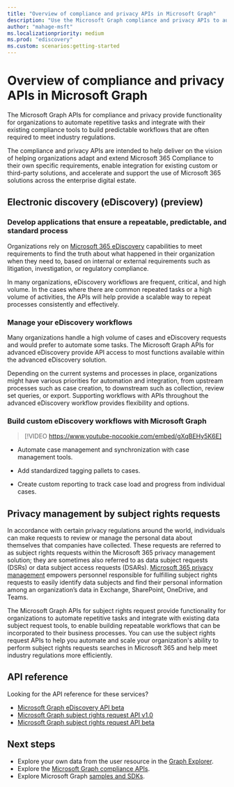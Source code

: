 ```yaml
---
title: "Overview of compliance and privacy APIs in Microsoft Graph"
description: "Use the Microsoft Graph compliance and privacy APIs to automate repetitive tasks and integrate with your compliance tools to meet required industry regulations."
author: "mahage-msft"
ms.localizationpriority: medium
ms.prod: "ediscovery"
ms.custom: scenarios:getting-started
---
```


# Overview of compliance and privacy APIs in Microsoft Graph

The Microsoft Graph APIs for compliance and privacy provide functionality for organizations to automate repetitive tasks and integrate with their existing compliance tools to build predictable workflows that are often required to meet industry regulations.

The compliance and privacy APIs are intended to help deliver on the vision of helping organizations adapt and extend Microsoft 365 Compliance to their own specific requirements, enable integration for existing custom or third-party solutions, and accelerate and support the use of Microsoft 365 solutions across the enterprise digital estate.

## Electronic discovery (eDiscovery) (preview)

### Develop applications that ensure a repeatable, predictable, and standard process

Organizations rely on [Microsoft 365 eDiscovery](/microsoft-365/compliance/ediscovery?view=o365-worldwide&preserve-view=true) capabilities to meet requirements to find the truth about what happened in their organization when they need to, based on internal or external requirements such as litigation, investigation, or regulatory compliance.

In many organizations, eDiscovery workflows are frequent, critical, and high volume. In the cases where there are common repeated tasks or a high volume of activities, the APIs will help provide a scalable way to repeat processes consistently and effectively.

### Manage your eDiscovery workflows

Many organizations handle a high volume of cases and eDiscovery requests and would prefer to automate some tasks. The  Microsoft Graph APIs for advanced eDiscovery provide API access to most functions available within the advanced eDiscovery solution.

Depending on the current systems and processes in place, organizations might have various priorities for automation and integration, from upstream processes such as case creation, to downstream such as collection, review set queries, or export. Supporting workflows with APIs throughout the advanced eDiscovery workflow provides flexibility and options.

### Build custom eDiscovery workflows with Microsoft Graph

> [!VIDEO https://www.youtube-nocookie.com/embed/gXqBEHy5K6E]

- Automate case management and synchronization with case management tools.

- Add standardized tagging pallets to cases.

- Create custom reporting to track case load and progress from individual cases.

## Privacy management by subject rights requests

In accordance with certain privacy regulations around the world, individuals can make requests to review or manage the personal data about themselves that companies have collected. These requests are referred to as subject rights requests within the Microsoft 365 privacy management solution; they are sometimes also referred to as data subject requests (DSRs) or data subject access requests (DSARs). [Microsoft 365 privacy management](/privacy/solutions/privacymanagement/privacy-management?view=o365-worldwide&preserve-view=true) empowers personnel responsible for fulfilling subject rights requests to easily identify data subjects and find their personal information among an organization’s data in Exchange, SharePoint, OneDrive, and Teams. 

The Microsoft Graph APIs for subject rights request provide functionality for organizations to automate repetitive tasks and integrate with existing data subject request tools, to enable building repeatable workflows that can be incorporated to their business processes. You can use the subject rights request APIs to help you automate and scale your organization's ability to perform subject rights requests searches in Microsoft 365 and help meet industry regulations more efficiently.

## API reference

Looking for the API reference for these services?

- [Microsoft Graph eDiscovery API beta](/graph/api/resources/ediscovery-ediscoveryapioverview?view=graph-rest-beta&preserve-view=true)
- [Microsoft Graph subject rights request API v1.0](/graph/api/resources/subjectrightsrequest-subjectrightsrequestapioverview)
- [Microsoft Graph subject rights request API beta](/graph/api/resources/subjectrightsrequest-subjectrightsrequestapioverview?view=graph-rest-beta&preserve-view=true)

## Next steps

- Explore your own data from the user resource in the [Graph Explorer](https://developer.microsoft.com/graph/graph-explorer).
- Explore the [Microsoft Graph compliance APIs](/graph/api/resources/complianceapioverview).
- Explore Microsoft Graph [samples and SDKs](https://developer.microsoft.com/graph/gallery/?filterBy=Samples,SDKs).
